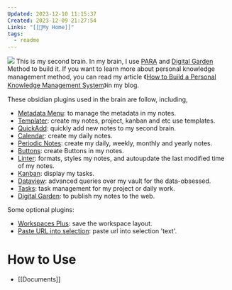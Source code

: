 ```yaml
---
Updated: 2023-12-10 11:15:37
Created: 2023-12-09 21:27:54
Links: "[[🏡My Home]]"
tags:
  - readme
---
```


![](https://worker.rahc.top/imgs/heima-class-AI/202312092304327.png)
This is my second brain. In my brain, I use [PARA](https://blog.rahc.top/article/note-building-a-second-brain.html) and [Digital Garden](https://garden.rahc.top/) Method to build it. If you want to learn more about personal knowledge management method, you can read my article 《[How to Build a Personal Knowledge Management System](https://blog.rahc.top/article/tech-share-mySecondBrain.html)》in my blog.

These obsidian plugins used in the brain are follow, including,
- [Metadata Menu](https://github.com/mdelobelle/metadatamenu): to manage the metadata in my notes.
- [Templater](https://github.com/SilentVoid13/Templater): create my notes, project, kanban and etc use templates.
- [QuickAdd](https://github.com/chhoumann/quickadd): quickly add new notes to my second brain.
- [Calendar](https://github.com/liamcain/obsidian-calendar-plugin): create my daily notes.
- [Periodic Notes](https://github.com/liamcain/obsidian-periodic-notes): create my daily, weekly, monthly and yearly notes.
- [Buttons](https://github.com/shabegom/buttons): create Buttons in my notes.
- [Linter](https://github.com/platers/obsidian-linter): formats, styles my notes, and autoupdate the last modified time of my notes.
- [Kanban](https://github.com/platers/obsidian-linter): display my tasks.
- [Dataview](https://github.com/blacksmithgu/obsidian-dataview): advanced queries over my vault for the data-obsessed.
- [Tasks](https://github.com/obsidian-tasks-group/obsidian-tasks): task management for my project or daily work.
- [Digital Garden](https://github.com/oleeskild/obsidian-digital-garden): to publish my notes to the web.

Some optional plugins: 
- [Workspaces Plus](https://github.com/nothingislost/obsidian-workspaces-plus): save the workspace layout.
- [Paste URL into selection](https://github.com/denolehov/obsidian-url-into-selection): paste url into selection 'text'.

# How to Use

- [[Documents]]

 

